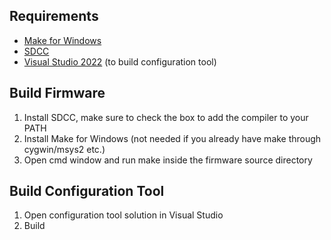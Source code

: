 ## Requirements
* [Make for Windows](http://gnuwin32.sourceforge.net/downlinks/make.php)
* [SDCC](http://sdcc.sourceforge.net/)
* [Visual Studio 2022](https://visualstudio.microsoft.com/downloads/) (to build configuration tool)

## Build Firmware
1. Install SDCC, make sure to check the box to add the compiler to your PATH
2. Install Make for Windows (not needed if you already have make through cygwin/msys2 etc.)
3. Open cmd window and run make inside the firmware source directory

## Build Configuration Tool
1. Open configuration tool solution in Visual Studio
2. Build
